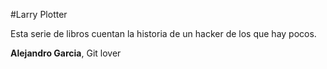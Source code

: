 #Larry Plotter

Esta serie de libros cuentan la historia de un hacker de los que hay pocos.

**Alejandro Garcia**, Git lover
